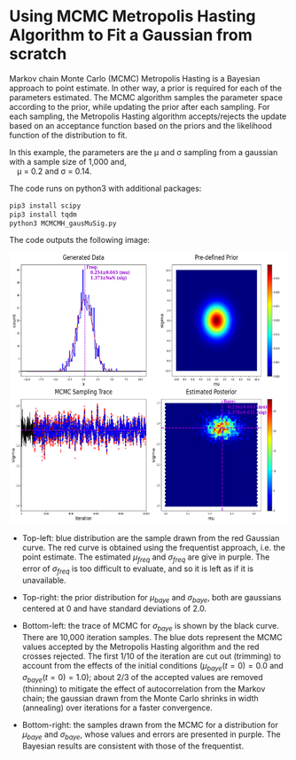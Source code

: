 # Using MCMC Metropolis Hasting Algorithm to Fit a Gaussian from scratch

Markov chain Monte Carlo (MCMC) Metropolis Hasting is a Bayesian approach to point estimate. In other way, a prior is required for each of the parameters estimated. The MCMC algorithm samples the parameter space according to the prior, while updating the prior after each sampling. For each sampling, the Metropolis Hasting algorithm accepts/rejects the update based on an acceptance function based on the priors and the likelihood function of the distribution to fit.

In this example, the parameters are the &mu; and &sigma; sampling from a gaussian with a sample size of 1,000 and, <br/>
&ensp;&ensp;&mu; = 0.2 and &sigma; = 0.14. <br/>

The code runs on python3 with additional packages:

    pip3 install scipy
    pip3 install tqdm
    python3 MCMCMH_gausMuSig.py
The code outputs the following image:

<img src="https://github.com/SphericalCowww/Stat_MCMC_MetropolisHasting/blob/master/gausMuSig_Display.png" width="630" height="490">

- Top-left: blue distribution are the sample drawn from the red Gaussian curve. The red curve is obtained using the frequentist approach, i.e. the point estimate. The estimated $\mu_{freq}$ and $\sigma_{freq}$ are give in purple. The error of $\sigma_{freq}$ is too difficult to evaluate, and so it is left as if it is unavailable. 

- Top-right: the prior distribution for $\mu_{baye}$ and $\sigma_{baye}$, both are gaussians centered at 0 and have standard deviations of 2.0. 

- Bottom-left: the trace of MCMC for $\sigma_{baye}$ is shown by the black curve. There are 10,000 iteration samples. The blue dots represent the MCMC values accepted by the Metropolis Hasting algorithm and the red crosses rejected. The first 1/10 of the iteration are cut out (trimming) to account from the effects of the initial conditions ($\mu_{baye}(t=0) = 0.0$ and $\sigma_{baye}(t=0)=1.0$); about 2/3 of the accepted values are removed (thinning) to mitigate the effect of autocorrelation from the Markov chain; the gaussian drawn from the Monte Carlo shrinks in width (annealing) over iterations for a faster convergence. 

- Bottom-right: the samples drawn from the MCMC for a distribution for $\mu_{baye}$ and $\sigma_{baye}$, whose values and errors are presented in purple. The Bayesian results are consistent with those of the frequentist.

